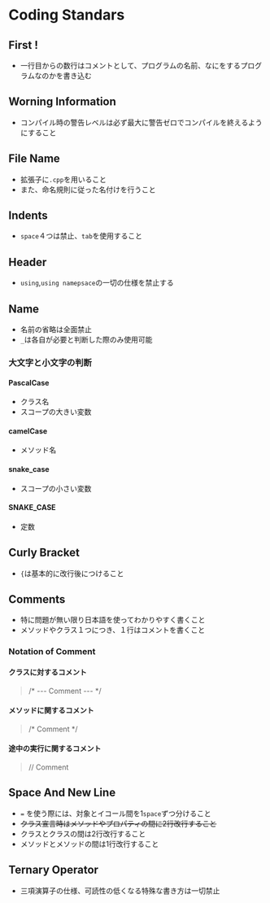 # Coding Standars

## First !  
* 一行目からの数行はコメントとして、プログラムの名前、なにをするプログラムなのかを書き込む  

## Worning Information  
* コンパイル時の警告レベルは必ず最大に警告ゼロでコンパイルを終えるようにすること  

## File Name
* 拡張子に`.cpp`を用いること  
* また、命名規則に従った名付けを行うこと  

## Indents  
* `space`４つは禁止、`tab`を使用すること  

## Header  
* `using`,`using namepsace`の一切の仕様を禁止する

## Name  
* 名前の省略は全面禁止  
* `_`は各自が必要と判断した際のみ使用可能  
  
### 大文字と小文字の判断  
#### PascalCase  
  * クラス名
  * スコープの大きい変数  
#### camelCase	
  * メソッド名
####  snake_case
  * スコープの小さい変数  
#### SNAKE_CASE  
  * 定数  

## Curly Bracket  
* `{`は基本的に改行後につけること  

## Comments
* 特に問題が無い限り日本語を使ってわかりやすく書くこと  
* メソッドやクラス１つにつき、１行はコメントを書くこと
### Notation of Comment  
#### クラスに対するコメント  
> /* --- Comment --- */

#### メソッドに関するコメント  
> /* Comment */

#### 途中の実行に関するコメント  
> // Comment

## Space And New Line  
* `=` を使う際には、対象とイコール間を1`space`ずつ分けること  
* ~~クラス宣言時はメソッドやプロパティの間に2行改行すること~~
* クラスとクラスの間は2行改行すること  
* メソッドとメソッドの間は1行改行すること  

## Ternary Operator 
* 三項演算子の仕様、可読性の低くなる特殊な書き方は一切禁止
